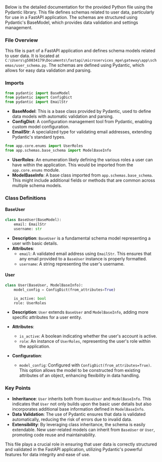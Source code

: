 Below is the detailed documentation for the provided Python file using the Pydantic library. This file defines schemas related to user data, particularly for use in a FastAPI application. The schemas are structured using Pydantic's BaseModel, which provides data validation and settings management.

### File Overview

This file is part of a FastAPI application and defines schema models related to user data. It is located at `C:\Users\g50034179\Documents\fastapi\microservices_mpe\gateway\app\schemas/user_schema.py`. The schemas are defined using Pydantic, which allows for easy data validation and parsing.

### Imports

```python
from pydantic import BaseModel
from pydantic import ConfigDict
from pydantic import EmailStr
```

- **BaseModel**: This is a base class provided by Pydantic, used to define data models with automatic validation and parsing.
- **ConfigDict**: A configuration management tool from Pydantic, enabling custom model configuration.
- **EmailStr**: A specialized type for validating email addresses, extending Pydantic's standard types.

```python
from app.core.enums import UserRoles
from app.schemas.base_schema import ModelBaseInfo
```

- **UserRoles**: An enumeration likely defining the various roles a user can have within the application. This would be imported from the `app.core.enums` module.
- **ModelBaseInfo**: A base class imported from `app.schemas.base_schema`. This might include additional fields or methods that are common across multiple schema models.

### Class Definitions

#### BaseUser

```python
class BaseUser(BaseModel):
    email: EmailStr
    username: str
```

- **Description**: `BaseUser` is a fundamental schema model representing a user with basic details.
- **Attributes**:
  - `email`: A validated email address using `EmailStr`. This ensures that any email provided to a `BaseUser` instance is properly formatted.
  - `username`: A string representing the user's username.

#### User

```python
class User(BaseUser, ModelBaseInfo):
    model_config = ConfigDict(from_attributes=True)

    is_active: bool
    role: UserRoles
```

- **Description**: `User` extends `BaseUser` and `ModelBaseInfo`, adding more specific attributes for a user entity.
- **Attributes**:
  - `is_active`: A boolean indicating whether the user's account is active.
  - `role`: An instance of `UserRoles`, representing the user's role within the application.
  
- **Configuration**:
  - `model_config`: Configured with `ConfigDict(from_attributes=True)`. This option allows the model to be constructed from existing attributes of an object, enhancing flexibility in data handling.

### Key Points

- **Inheritance**: `User` inherits both from `BaseUser` and `ModelBaseInfo`. This indicates that `User` not only builds upon the basic user details but also incorporates additional base information defined in `ModelBaseInfo`.
- **Data Validation**: The use of Pydantic ensures that data is validated automatically, reducing the risk of errors due to invalid data.
- **Extensibility**: By leveraging class inheritance, the schema is easily extendable. New user-related models can inherit from `BaseUser` or `User`, promoting code reuse and maintainability.

This file plays a crucial role in ensuring that user data is correctly structured and validated in the FastAPI application, utilizing Pydantic's powerful features for data integrity and ease of use.